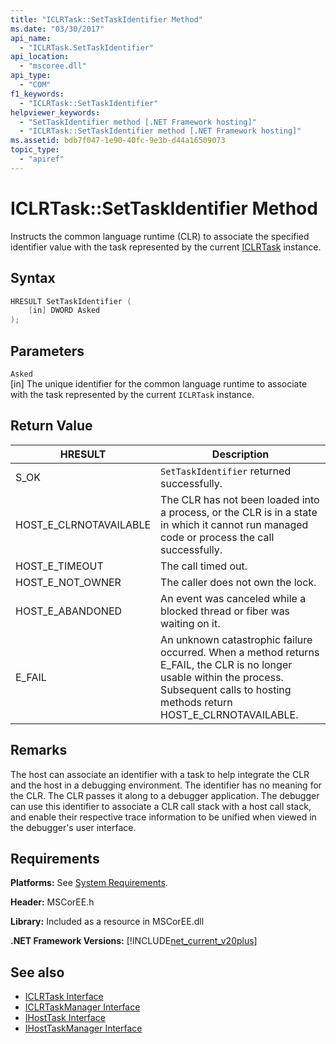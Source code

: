 ```yaml
---
title: "ICLRTask::SetTaskIdentifier Method"
ms.date: "03/30/2017"
api_name: 
  - "ICLRTask.SetTaskIdentifier"
api_location: 
  - "mscoree.dll"
api_type: 
  - "COM"
f1_keywords: 
  - "ICLRTask::SetTaskIdentifier"
helpviewer_keywords: 
  - "SetTaskIdentifier method [.NET Framework hosting]"
  - "ICLRTask::SetTaskIdentifier method [.NET Framework hosting]"
ms.assetid: bdb7f047-1e90-40fc-9e3b-d44a16509073
topic_type: 
  - "apiref"
---
```

# ICLRTask::SetTaskIdentifier Method
Instructs the common language runtime (CLR) to associate the specified identifier value with the task represented by the current [ICLRTask](../../../../docs/framework/unmanaged-api/hosting/iclrtask-interface.md) instance.  
  
## Syntax  
  
```cpp  
HRESULT SetTaskIdentifier (  
    [in] DWORD Asked  
);  
```  
  
## Parameters  
 `Asked`  
 [in] The unique identifier for the common language runtime to associate with the task represented by the current `ICLRTask` instance.  
  
## Return Value  
  
|HRESULT|Description|  
|-------------|-----------------|  
|S_OK|`SetTaskIdentifier` returned successfully.|  
|HOST_E_CLRNOTAVAILABLE|The CLR has not been loaded into a process, or the CLR is in a state in which it cannot run managed code or process the call successfully.|  
|HOST_E_TIMEOUT|The call timed out.|  
|HOST_E_NOT_OWNER|The caller does not own the lock.|  
|HOST_E_ABANDONED|An event was canceled while a blocked thread or fiber was waiting on it.|  
|E_FAIL|An unknown catastrophic failure occurred. When a method returns E_FAIL, the CLR is no longer usable within the process. Subsequent calls to hosting methods return HOST_E_CLRNOTAVAILABLE.|  
  
## Remarks  
 The host can associate an identifier with a task to help integrate the CLR and the host in a debugging environment. The identifier has no meaning for the CLR. The CLR passes it along to a debugger application. The debugger can use this identifier to associate a CLR call stack with a host call stack, and enable their respective trace information to be unified when viewed in the debugger's user interface.  
  
## Requirements  
 **Platforms:** See [System Requirements](../../../../docs/framework/get-started/system-requirements.md).  
  
 **Header:** MSCorEE.h  
  
 **Library:** Included as a resource in MSCorEE.dll  
  
 **.NET Framework Versions:** [!INCLUDE[net_current_v20plus](../../../../includes/net-current-v20plus-md.md)]  
  
## See also

- [ICLRTask Interface](../../../../docs/framework/unmanaged-api/hosting/iclrtask-interface.md)
- [ICLRTaskManager Interface](../../../../docs/framework/unmanaged-api/hosting/iclrtaskmanager-interface.md)
- [IHostTask Interface](../../../../docs/framework/unmanaged-api/hosting/ihosttask-interface.md)
- [IHostTaskManager Interface](../../../../docs/framework/unmanaged-api/hosting/ihosttaskmanager-interface.md)
